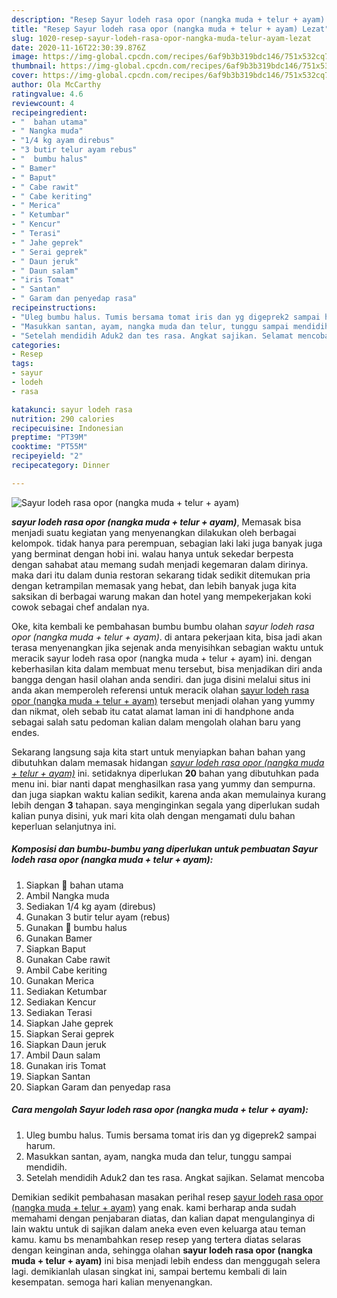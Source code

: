 ```yaml
---
description: "Resep Sayur lodeh rasa opor (nangka muda + telur + ayam) Lezat"
title: "Resep Sayur lodeh rasa opor (nangka muda + telur + ayam) Lezat"
slug: 1020-resep-sayur-lodeh-rasa-opor-nangka-muda-telur-ayam-lezat
date: 2020-11-16T22:30:39.876Z
image: https://img-global.cpcdn.com/recipes/6af9b3b319bdc146/751x532cq70/sayur-lodeh-rasa-opor-nangka-muda-telur-ayam-foto-resep-utama.jpg
thumbnail: https://img-global.cpcdn.com/recipes/6af9b3b319bdc146/751x532cq70/sayur-lodeh-rasa-opor-nangka-muda-telur-ayam-foto-resep-utama.jpg
cover: https://img-global.cpcdn.com/recipes/6af9b3b319bdc146/751x532cq70/sayur-lodeh-rasa-opor-nangka-muda-telur-ayam-foto-resep-utama.jpg
author: Ola McCarthy
ratingvalue: 4.6
reviewcount: 4
recipeingredient:
- "  bahan utama"
- " Nangka muda"
- "1/4 kg ayam direbus"
- "3 butir telur ayam rebus"
- "  bumbu halus"
- " Bamer"
- " Baput"
- " Cabe rawit"
- " Cabe keriting"
- " Merica"
- " Ketumbar"
- " Kencur"
- " Terasi"
- " Jahe geprek"
- " Serai geprek"
- " Daun jeruk"
- " Daun salam"
- "iris Tomat"
- " Santan"
- " Garam dan penyedap rasa"
recipeinstructions:
- "Uleg bumbu halus. Tumis bersama tomat iris dan yg digeprek2 sampai harum."
- "Masukkan santan, ayam, nangka muda dan telur, tunggu sampai mendidih."
- "Setelah mendidih Aduk2 dan tes rasa. Angkat sajikan. Selamat mencoba"
categories:
- Resep
tags:
- sayur
- lodeh
- rasa

katakunci: sayur lodeh rasa 
nutrition: 290 calories
recipecuisine: Indonesian
preptime: "PT39M"
cooktime: "PT55M"
recipeyield: "2"
recipecategory: Dinner

---
```



![Sayur lodeh rasa opor (nangka muda + telur + ayam)](https://img-global.cpcdn.com/recipes/6af9b3b319bdc146/751x532cq70/sayur-lodeh-rasa-opor-nangka-muda-telur-ayam-foto-resep-utama.jpg)

<b><i>sayur lodeh rasa opor (nangka muda + telur + ayam)</i></b>, Memasak bisa menjadi suatu kegiatan yang menyenangkan dilakukan oleh berbagai kelompok. tidak hanya para perempuan, sebagian laki laki juga banyak juga yang berminat dengan hobi ini. walau hanya untuk sekedar berpesta dengan sahabat atau memang sudah menjadi kegemaran dalam dirinya. maka dari itu dalam dunia restoran sekarang tidak sedikit ditemukan pria dengan ketrampilan memasak yang hebat, dan lebih banyak juga kita saksikan di berbagai warung makan dan hotel yang mempekerjakan koki cowok sebagai chef andalan nya.

Oke, kita kembali ke pembahasan bumbu bumbu olahan <i>sayur lodeh rasa opor (nangka muda + telur + ayam)</i>. di antara pekerjaan kita, bisa jadi akan terasa menyenangkan jika sejenak anda menyisihkan sebagian waktu untuk meracik sayur lodeh rasa opor (nangka muda + telur + ayam) ini. dengan keberhasilan kita dalam membuat menu tersebut, bisa menjadikan diri anda bangga dengan hasil olahan anda sendiri. dan juga disini melalui situs ini anda akan memperoleh referensi untuk meracik olahan <u>sayur lodeh rasa opor (nangka muda + telur + ayam)</u> tersebut menjadi olahan yang yummy dan nikmat, oleh sebab itu catat alamat laman ini di handphone anda sebagai salah satu pedoman kalian dalam mengolah olahan baru yang endes.




Sekarang langsung saja kita start untuk menyiapkan bahan bahan yang dibutuhkan dalam memasak hidangan <u><i>sayur lodeh rasa opor (nangka muda + telur + ayam)</i></u> ini. setidaknya diperlukan <b>20</b> bahan yang dibutuhkan pada menu ini. biar nanti dapat menghasilkan rasa yang yummy dan sempurna. dan juga siapkan waktu kalian sedikit, karena anda akan memulainya kurang lebih dengan <b>3</b> tahapan. saya menginginkan segala yang diperlukan sudah kalian punya disini, yuk mari kita olah dengan mengamati dulu bahan keperluan selanjutnya ini.

<!--inarticleads1-->

##### Komposisi dan bumbu-bumbu yang diperlukan untuk pembuatan Sayur lodeh rasa opor (nangka muda + telur + ayam):

1. Siapkan  🌼 bahan utama
1. Ambil  Nangka muda
1. Sediakan 1/4 kg ayam (direbus)
1. Gunakan 3 butir telur ayam (rebus)
1. Gunakan  🌼 bumbu halus
1. Gunakan  Bamer
1. Siapkan  Baput
1. Gunakan  Cabe rawit
1. Ambil  Cabe keriting
1. Gunakan  Merica
1. Sediakan  Ketumbar
1. Sediakan  Kencur
1. Sediakan  Terasi
1. Siapkan  Jahe geprek
1. Siapkan  Serai geprek
1. Siapkan  Daun jeruk
1. Ambil  Daun salam
1. Gunakan iris Tomat
1. Siapkan  Santan
1. Siapkan  Garam dan penyedap rasa




<!--inarticleads2-->

##### Cara mengolah Sayur lodeh rasa opor (nangka muda + telur + ayam):

1. Uleg bumbu halus. Tumis bersama tomat iris dan yg digeprek2 sampai harum.
1. Masukkan santan, ayam, nangka muda dan telur, tunggu sampai mendidih.
1. Setelah mendidih Aduk2 dan tes rasa. Angkat sajikan. Selamat mencoba




Demikian sedikit pembahasan masakan perihal resep <u>sayur lodeh rasa opor (nangka muda + telur + ayam)</u> yang enak. kami berharap anda sudah memahami dengan penjabaran diatas, dan kalian dapat mengulanginya di lain waktu untuk di sajikan dalam aneka even even keluarga atau teman kamu. kamu bs menambahkan resep resep yang tertera diatas selaras dengan keinginan anda, sehingga olahan <b>sayur lodeh rasa opor (nangka muda + telur + ayam)</b> ini bisa menjadi lebih endess dan menggugah selera lagi. demikianlah ulasan singkat ini, sampai bertemu kembali di lain kesempatan. semoga hari kalian menyenangkan.
